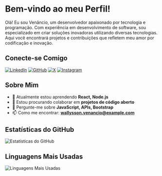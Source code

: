 # Bem-vindo ao meu Perfil!

Olá! Eu sou Venâncio, um desenvolvedor apaixonado por tecnologia e programação. Com experiência em desenvolvimento de software, sou especializado em criar soluções inovadoras utilizando diversas tecnologias. Aqui você encontrará projetos e contribuições que refletem meu amor por codificação e inovação.

## Conecte-se Comigo

[![LinkedIn](https://img.shields.io/badge/LinkedIn-0077B5?style=for-the-badge&logo=linkedin&logoColor=white)](https://www.linkedin.com/in/wallysson-ven%C3%A2ncio-9a9595282/)
[![GitHub](https://img.shields.io/badge/GitHub-181717?style=for-the-badge&logo=github&logoColor=white)](https://github.com/venas33)
[![X](https://img.shields.io/badge/X-1DA1F2?style=for-the-badge&logo=x&logoColor=white)](https://x.com/vennaci0)
[![Instagram](https://img.shields.io/badge/Instagram-E4405F?style=for-the-badge&logo=instagram&logoColor=white)](https://instagram.com/venanciowv)

## Sobre Mim

- 🌱 Atualmente estou aprendendo **React, Node.js**
- 👯 Estou procurando colaborar em **projetos de código aberto**
- 💬 Pergunte-me sobre **JavaScript, APIs, Bootstrap**
- 📫 Como me encontrar: **wallysson.venancio@example.com**

## Estatísticas do GitHub

![Estatísticas do GitHub](https://github-readme-stats.vercel.app/api?username=venas33&show_icons=true&theme=radical)

## Linguagens Mais Usadas

![Linguagens Mais Usadas](https://github-readme-stats.vercel.app/api/top-langs/?username=venas33&layout=compact&theme=radical)



